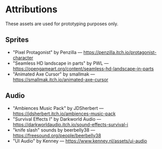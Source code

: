 # Attributions

These assets are used for prototyping purposes only.

## Sprites

- "Pixel Protagonist" by Penzilla — https://penzilla.itch.io/protagonist-character
- "Seamless HD landscape in parts" by PWL — https://opengameart.org/content/seamless-hd-landscape-in-parts
- "Animated Axe Cursor" by smallmak — https://smallmak.itch.io/animated-axe-cursor

## Audio

- "Ambiences Music Pack" by JDSherbert — https://jdsherbert.itch.io/ambiences-music-pack
- "Survival Effects I" by Darkworld Audio — https://darkworldaudio.itch.io/sound-effects-survival-i
- "knife slash" sounds by beerbelly38 — https://freesound.org/people/beerbelly38
- "UI Audio" by Kenney — https://www.kenney.nl/assets/ui-audio
